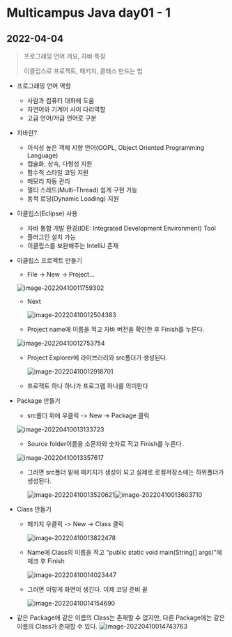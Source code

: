 # Multicampus Java day01 - 1
## 2022-04-04

> 프로그래밍 언어 개요, 자바 특징
>
> 이클립스로 프로젝트, 패키지, 클래스 만드는 법

- 프로그래밍 언어 역할
  - 사람과 컴퓨터 대화에 도움
  - 자연어와 기계어 사이 다리역할
  - 고급 언어/저급 언어로 구분



- 자바란?
  - 이식성 높은 객체 지향 언어(OOPL, Object Oriented Programming Language)
  - 캡슐화, 상속, 다형성 지원
  - 함수적 스타일 코딩 지원
  - 메모리 자동 관리
  - 멀티 스레드(Multi-Thread) 쉽게 구현 가능
  - 동적 로딩(Dynamic Loading) 지원



- 이클립스(Eclipse) 사용
  - 자바 통합 개발 환경(IDE: Integrated Development Environment) Tool
  - 플러그인 설치 가능
  - 이클립스를 보완해주는 IntelliJ 존재



- 이클립스 프로젝트 만들기
  - File -> New -> Project...
  
  ![image-20220410011759302](https://user-images.githubusercontent.com/103157377/162584751-c5811210-3cc3-44d5-afb5-f9c9b265d7d8.png)


  - Next

    ![image-20220410012504383](https://user-images.githubusercontent.com/103157377/162584779-d08bff3c-5bac-4c35-bfc0-d851fdeb11cb.png)

  - Project name에 이름을 적고 자바 버전을 확인한 후 Finish를 누른다.
  
  ![image-20220410012753754](https://user-images.githubusercontent.com/103157377/162584832-af41ffa7-ee9c-4ad7-8329-14c8ffe16108.png)



  - Project Explorer에 라이브러리와 src폴더가 생성된다.

    ![image-20220410012918701](https://user-images.githubusercontent.com/103157377/162584860-5b31d362-2d75-49ea-9bc2-4c1862754b5e.png)


  - 프로젝트 하나 하나가 프로그램 하나를 의미한다




- Package 만들기
  - src폴더 위에 우클릭 -> New -> Package 클릭
  
  ![image-20220410013133723](https://user-images.githubusercontent.com/103157377/162584872-4416dcd4-d5c2-415d-84d8-b9fec63a4dec.png)

  - Source folder이름을 소문자와 숫자로 적고 Finish를 누른다.

  ![image-20220410013357617](https://user-images.githubusercontent.com/103157377/162584907-82c84aba-02f1-4ea6-bb59-24b6451968a0.png)

  - 그러면 src폴더 밑에 패키지가 생성이 되고 실제로 로컬저장소에는 하위폴더가 생성된다.

    ![image-20220410013520621](https://user-images.githubusercontent.com/103157377/162584928-474f6764-d139-42c1-b7b3-ba605ce4b9ba.png)![image-20220410013603710](https://user-images.githubusercontent.com/103157377/162584930-9236ed44-7d42-4f63-b2ba-2e787e933c89.png)



- Class 만들기

  - 패키지 우클릭 -> New -> Class 클릭

    ![image-20220410013822478](https://user-images.githubusercontent.com/103157377/162584946-e8df4fa7-7499-487b-ae1b-902524197c62.png)

  - Name에 Class의 이름을 적고 "public static void main(String[] args)"에 체크 후 Finish

    ![image-20220410014023447](https://user-images.githubusercontent.com/103157377/162584961-d3b7a524-b7f5-4394-8ab1-e72753bdf9ac.png)

  - 그러면 이렇게 화면이 생긴다. 이제 코딩 준비 끝

    ![image-20220410014154690](https://user-images.githubusercontent.com/103157377/162584968-77bdbf70-4bdc-4a4b-bfbe-c8386d60f7e3.png)





- 같은 Package에 같은 이름의 Class는 존재할 수 없지만, 다른 Package에는 같은 이름의 Class가 존재할 수 있다.
  ![image-20220410014743763](https://user-images.githubusercontent.com/103157377/162584978-c6176293-3d36-4088-a6a0-6580852b22f1.png)
